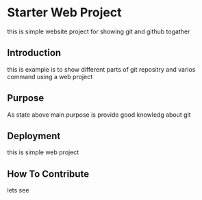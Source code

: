 # Starter Web Project

this is simple website project for showing git and github togather

## Introduction

this is example is to show different parts of git repositry and varios command using a web project

## Purpose

As state above main purpose is provide good knowledg about git

## Deployment

this is simple web project

## How To Contribute

lets see